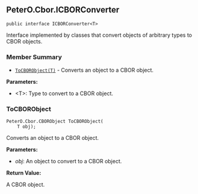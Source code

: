 ## PeterO.Cbor.ICBORConverter<T>

    public interface ICBORConverter<T>

Interface implemented by classes that convert objects of arbitrary types to CBOR objects.

### Member Summary
* <code>[ToCBORObject(T)](#ToCBORObject_T)</code> - Converts an object to a CBOR object.

<b>Parameters:</b>

 * &lt;T&gt;: Type to convert to a CBOR object.

<a id="ToCBORObject_T"></a>
### ToCBORObject

    PeterO.Cbor.CBORObject ToCBORObject(
        T obj);

Converts an object to a CBOR object.

<b>Parameters:</b>

 * <i>obj</i>: An object to convert to a CBOR object.

<b>Return Value:</b>

A CBOR object.
